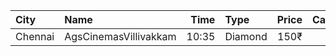 | City    | Name                  |  Time | Type    | Price | Capacity | Booked |
| :------ | :-------------------- | ----: | :------ | ----: | -------: | -----: |
| Chennai | AgsCinemasVillivakkam | 10:35 | Diamond |  150₹ |      113 |      2 |